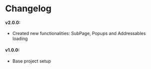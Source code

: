 # Changelog

#### v2.0.0:

- Created new functionalities: SubPage, Popups and Addressables loading

#### v1.0.0:

- Base project setup
